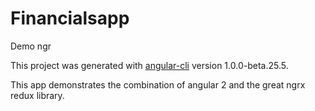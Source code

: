 # Financialsapp

Demo ngr

This project was generated with [angular-cli](https://github.com/angular/angular-cli) version 1.0.0-beta.25.5.

This app demonstrates the combination of angular 2 and the great ngrx redux library.
